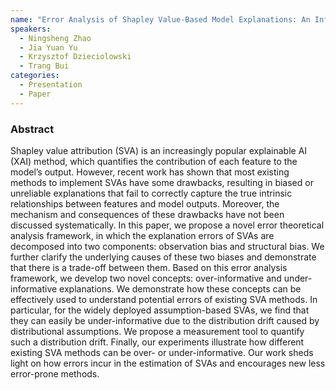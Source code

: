 ```yaml
---
name: "Error Analysis of Shapley Value-Based Model Explanations: An Informative Perspective"
speakers:
  - Ningsheng Zhao
  - Jia Yuan Yu
  - Krzysztof Dzieciolowski
  - Trang Bui
categories:
  - Presentation
  - Paper
---
```


### Abstract

Shapley value attribution (SVA) is an increasingly popular explainable AI (XAI) method, which quantifies the contribution of each feature to the model’s output. However, recent work has shown that most existing methods to implement SVAs have some drawbacks, resulting in biased or unreliable explanations that fail to correctly capture the true intrinsic relationships between features and model outputs. Moreover, the mechanism and consequences of these drawbacks have not been discussed systematically. In this paper, we propose a novel error theoretical analysis framework, in which the explanation errors of SVAs are decomposed into two components: observation bias and structural bias. We further clarify the underlying causes of these two biases and demonstrate that there is a trade-off between them. Based on this error analysis framework, we develop two novel concepts: over-informative and under-informative explanations. We demonstrate how these concepts can be effectively used to understand potential errors of existing SVA methods. In particular, for the widely deployed assumption-based SVAs, we find that they can easily be under-informative due to the distribution drift caused by distributional assumptions. We propose a measurement tool to quantify such a distribution drift. Finally, our experiments illustrate how different existing SVA methods can be over- or under-informative. Our work sheds light on how errors incur in the estimation of SVAs and encourages new less error-prone methods.
